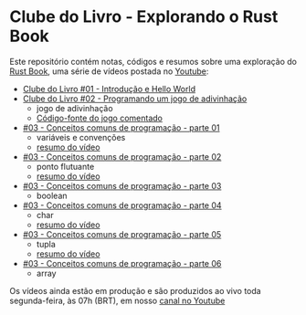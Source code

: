 # Clube do Livro - Explorando o Rust Book
Este repositório contém notas, códigos e resumos sobre uma exploração do [Rust Book](https://doc.rust-lang.org/book/), uma série de vídeos postada no [Youtube](https://www.youtube.com/channel/UCxNiAlJpJPaRo80lOn1fstQ):

- [Clube do Livro #01 - Introdução e Hello World](https://www.youtube.com/watch?v=L7KQ3MpTrI4)
- [Clube do Livro #02 - Programando um jogo de adivinhação](https://www.youtube.com/watch?v=9p1LkASLHY4)
  - jogo de adivinhação
  - [Código-fonte do jogo comentado](/capitulo_02/guessing_game)
- [#03 - Conceitos comuns de programação - parte 01](https://www.youtube.com/watch?v=cGyxWP-9enY)
  - variáveis e convenções
  - [resumo do vídeo](/capitulo_03#03---conceitos-comuns-de-programa%C3%A7%C3%A3o)
- [#03 - Conceitos comuns de programação - parte 02](https://www.youtube.com/watch?v=z8s5Vb0Yexc)
  - ponto flutuante
  - [resumo do vídeo](/capitulo_03/README.md#o-tipos-ponto-flutuante)
- [#03 - Conceitos comuns de programação - parte 03](https://www.youtube.com/watch?v=uSdefsHkQos)
  - boolean
- [#03 - Conceitos comuns de programação - parte 04](https://youtu.be/sSYDvtc7fSs)
  - char
  - [resumo do vídeo](/capitulo_03/README.md#o-tipo-caractere-char)
- [#03 - Conceitos comuns de programação - parte 05](https://www.youtube.com/watch?v=ra9rk1v_ktA)
  - tupla  
  - [resumo do vídeo](/capitulo_03/README.md#o-tipo-de-tupla)
- [#03 - Conceitos comuns de programação - parte 06](https://www.youtube.com/watch?v=unsEb9KkOSw)
  - array

Os vídeos ainda estão em produção e são produzidos ao vivo toda segunda-feira, às 07h (BRT), em nosso [canal no Youtube](https://www.youtube.com/channel/UCxNiAlJpJPaRo80lOn1fstQ)
